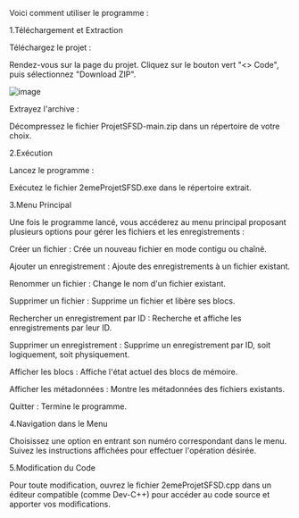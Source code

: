 Voici comment utiliser le programme :

1.Téléchargement et Extraction

Téléchargez le projet :

Rendez-vous sur la page du projet.
Cliquez sur le bouton vert "<> Code", puis sélectionnez "Download ZIP".

![image](https://github.com/user-attachments/assets/7275810e-8b95-4440-bbf6-1b6cc66a451a)

Extrayez l'archive :

Décompressez le fichier ProjetSFSD-main.zip dans un répertoire de votre choix.

2.Exécution

Lancez le programme :

Exécutez le fichier 2emeProjetSFSD.exe dans le répertoire extrait.

3.Menu Principal

Une fois le programme lancé, vous accéderez au menu principal proposant plusieurs options pour gérer les fichiers et les enregistrements :

Créer un fichier : Crée un nouveau fichier en mode contigu ou chaîné.

Ajouter un enregistrement : Ajoute des enregistrements à un fichier existant.

Renommer un fichier : Change le nom d'un fichier existant.

Supprimer un fichier : Supprime un fichier et libère ses blocs.

Rechercher un enregistrement par ID : Recherche et affiche les enregistrements par leur ID.

Supprimer un enregistrement : Supprime un enregistrement par ID, soit logiquement, soit physiquement.

Afficher les blocs : Affiche l'état actuel des blocs de mémoire.

Afficher les métadonnées : Montre les métadonnées des fichiers existants.

Quitter : Termine le programme.

4.Navigation dans le Menu

Choisissez une option en entrant son numéro correspondant dans le menu.
Suivez les instructions affichées pour effectuer l'opération désirée.

5.Modification du Code

Pour toute modification, ouvrez le fichier 2emeProjetSFSD.cpp dans un éditeur compatible (comme Dev-C++) pour accéder au code source et apporter vos modifications.
